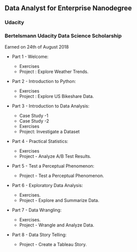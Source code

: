 ## Data Analyst for Enterprise Nanodegree
### Udacity

### Bertelsmann Udacity Data Science Scholarship
Earned on 24th of August 2018

* Part 1 - Welcome:
    * Exercises
    * Project : Explore Weather Trends.

* Part 2 - Introduction to Python:
    * Exercises
    * Project : Explore US Bikeshare Data.

* Part 3 - Introduction to Data Analysis:
    * Case Study -1
    * Case Study -2
    * Exercises
    * Project: Investigate a Dataset

* Part 4 - Practical Statistics:
    * Exercises
    * Project - Analyze A/B Test Results.

* Part 5 - Test a Perceptual Phenomenon:
    * Project - Test a Perceptual Phenomenon.

* Part 6 - Exploratory Data Analysis:
    * Exercises.
    * Project - Explore and Summarize Data.

* Part 7 - Data Wrangling:
    * Exercises.
    * Project - Wrangle and Analyze Data.

* Part 8 - Data Story Telling:
    * Project - Create a Tableau Story.
